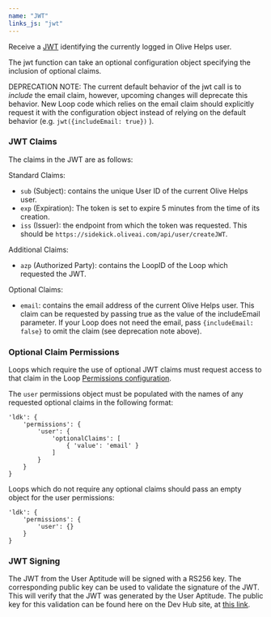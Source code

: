 ```yaml
---
name: "JWT"
links_js: "jwt"
---
```

Receive a [JWT](https://jwt.io) identifying the currently logged in Olive Helps user.

The jwt function can take an optional configuration object specifying the inclusion of optional claims.

DEPRECATION NOTE: The current default behavior of the jwt call is to _include_ the email claim, however, upcoming changes will deprecate this behavior. New Loop code which relies on the email claim should explicitly request it with the configuration object instead of relying on the default behavior (e.g. `jwt({includeEmail: true})` ).

### JWT Claims
The claims in the JWT are as follows:

Standard Claims:
* `sub` (Subject): contains the unique User ID of the current Olive Helps user.
* `exp` (Expiration): The token is set to expire 5 minutes from the time of its creation.
* `iss` (Issuer): the endpoint from which the token was requested. This should be `https://sidekick.oliveai.com/api/user/createJWT`.

Additional Claims:
* `azp` (Authorized Party): contains the LoopID of the Loop which requested the JWT.

Optional Claims:
* `email`: contains the email address of the current Olive Helps user. This claim can be requested by passing true as the value of the includeEmail parameter. If your Loop does not need the email, pass `{includeEmail: false}` to omit the claim (see deprecation note above).

### Optional Claim Permissions
Loops which require the use of optional JWT claims must request access to that claim in the Loop [Permissions configuration](https://github.com/open-olive/loop-development-kit/tree/main/ldk/javascript#loop-permissions).

The `user` permissions object must be populated with the names of any requested optional claims in the following format:
```
'ldk': {
    'permissions': {
        'user': {
            'optionalClaims': [
                { 'value': 'email' }
            ]
        }
    }
}
```

Loops which do not require any optional claims should pass an empty object for the user permissions:

```
'ldk': {
    'permissions': {
        'user': {}
    }
}
```


### JWT Signing
The JWT from the User Aptitude will be signed with a RS256 key. The corresponding public key can be used to validate the signature of the JWT. This will verify that the JWT was generated by the User Aptitude. The public key for this validation can be found here on the Dev Hub site, at [this link](docs/static/public-keys/olive-helps/user-aptitude/user-aptitude-jwt-rsa.pub).